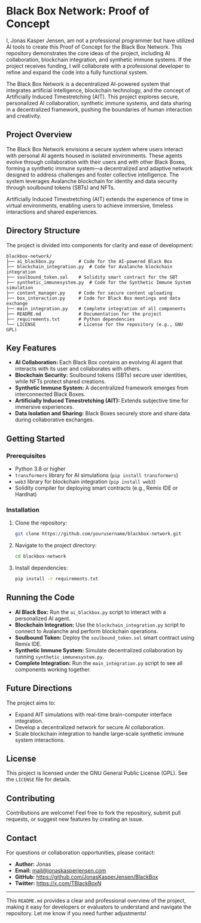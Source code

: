 # **Black Box Network: Proof of Concept**

I, Jonas Kasper Jensen, am not a professional programmer but have utilized AI tools to create this Proof of Concept for the Black Box Network. This repository demonstrates the core ideas of the project, including AI collaboration, blockchain integration, and synthetic immune systems. If the project receives funding, I will collaborate with a professional developer to refine and expand the code into a fully functional system.

The Black Box Network is a decentralized AI-powered system that integrates artificial intelligence, blockchain technology, and the concept of Artificially Induced Timestretching (AIT). This project explores secure, personalized AI collaboration, synthetic immune systems, and data sharing in a decentralized framework, pushing the boundaries of human interaction and creativity.

## **Project Overview**
The Black Box Network envisions a secure system where users interact with personal AI agents housed in isolated environments. These agents evolve through collaboration with their users and with other Black Boxes, forming a synthetic immune system—a decentralized and adaptive network designed to address challenges and foster collective intelligence. The system leverages Avalanche blockchain for identity and data security through soulbound tokens (SBTs) and NFTs.

Artificially Induced Timestretching (AIT) extends the experience of time in virtual environments, enabling users to achieve immersive, timeless interactions and shared experiences.

## **Directory Structure**
The project is divided into components for clarity and ease of development:
```
blackbox-network/
├── ai_blackbox.py         # Code for the AI-powered Black Box
├── blockchain_integration.py  # Code for Avalanche blockchain integration
├── soulbound_token.sol    # Solidity smart contract for the SBT
├── synthetic_immunesystem.py  # Code for the Synthetic Immune System simulation
├── content_manager.py     # Code for secure content uploading
├── box_interaction.py     # Code for Black Box meetings and data exchange
├── main_integration.py    # Complete integration of all components
├── README.md              # Documentation for the project
├── requirements.txt       # Python dependencies
└── LICENSE                # License for the repository (e.g., GNU GPL)
```

## **Key Features**
- **AI Collaboration:** Each Black Box contains an evolving AI agent that interacts with its user and collaborates with others.
- **Blockchain Security:** Soulbound tokens (SBTs) secure user identities, while NFTs protect shared creations.
- **Synthetic Immune System:** A decentralized framework emerges from interconnected Black Boxes.
- **Artificially Induced Timestretching (AIT):** Extends subjective time for immersive experiences.
- **Data Isolation and Sharing:** Black Boxes securely store and share data during collaborative exchanges.

## **Getting Started**
### **Prerequisites**
- Python 3.8 or higher
- `transformers` library for AI simulations (`pip install transformers`)
- `web3` library for blockchain integration (`pip install web3`)
- Solidity compiler for deploying smart contracts (e.g., Remix IDE or Hardhat)

### **Installation**
1. Clone the repository:
   ```bash
   git clone https://github.com/yourusername/blackbox-network.git
   ```
2. Navigate to the project directory:
   ```bash
   cd blackbox-network
   ```
3. Install dependencies:
   ```bash
   pip install -r requirements.txt
   ```

## **Running the Code**
- **AI Black Box:** Run the `ai_blackbox.py` script to interact with a personalized AI agent.
- **Blockchain Integration:** Use the `blockchain_integration.py` script to connect to Avalanche and perform blockchain operations.
- **Soulbound Token:** Deploy the `soulbound_token.sol` smart contract using Remix IDE.
- **Synthetic Immune System:** Simulate decentralized collaboration by running `synthetic_immunesystem.py`.
- **Complete Integration:** Run the `main_integration.py` script to see all components working together.

## **Future Directions**
The project aims to:
- Expand AIT simulations with real-time brain-computer interface integration.
- Develop a decentralized network for secure AI collaboration.
- Scale blockchain integration to handle large-scale synthetic immune system interactions.

## **License**
This project is licensed under the GNU General Public License (GPL). See the `LICENSE` file for details.

## **Contributing**
Contributions are welcome! Feel free to fork the repository, submit pull requests, or suggest new features by creating an issue.

## **Contact**
For questions or collaboration opportunities, please contact:
- **Author:** Jonas
- **Email:** mail@jonaskasperjensen.com
- **GitHub:** https://github.com/JonasKasperJensen/BlackBox
- **Twitter:** https://x.com/TBlackBoxN

---

This `README.md` provides a clear and professional overview of the project, making it easy for developers or evaluators to understand and navigate the repository. Let me know if you need further adjustments!
